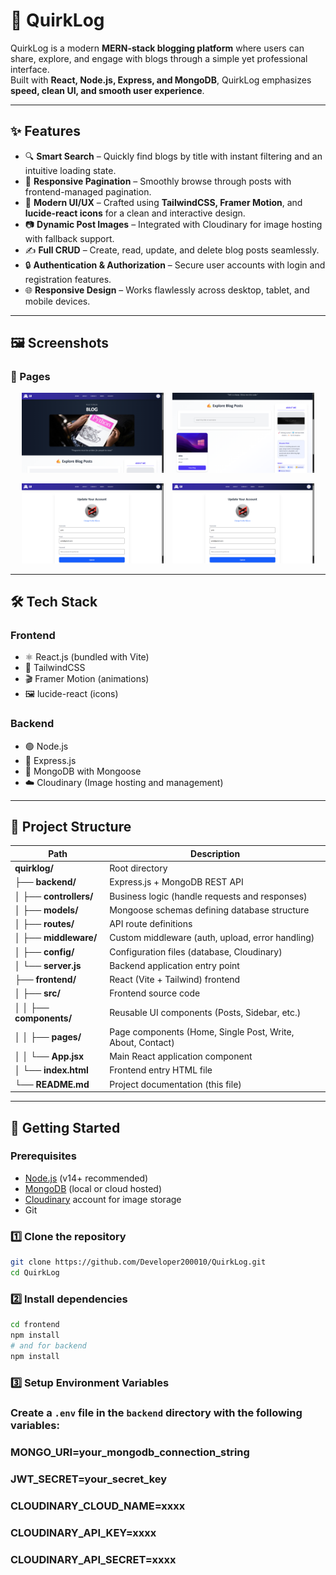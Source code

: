 # 📝 QuirkLog

QuirkLog is a modern **MERN-stack blogging platform** where users can share, explore, and engage with blogs through a simple yet professional interface.  
Built with **React, Node.js, Express, and MongoDB**, QuirkLog emphasizes **speed, clean UI, and smooth user experience**.

---

## ✨ Features

- 🔍 **Smart Search** – Quickly find blogs by title with instant filtering and an intuitive loading state.  
- 📑 **Responsive Pagination** – Smoothly browse through posts with frontend-managed pagination.  
- 🎨 **Modern UI/UX** – Crafted using **TailwindCSS, Framer Motion**, and **lucide-react icons** for a clean and interactive design.  
- 📷 **Dynamic Post Images** – Integrated with Cloudinary for image hosting with fallback support.  
- ✍️ **Full CRUD** – Create, read, update, and delete blog posts seamlessly.  
- 🔒 **Authentication & Authorization** – Secure user accounts with login and registration features.  
- 🌐 **Responsive Design** – Works flawlessly across desktop, tablet, and mobile devices.  

---

## 🖼️ Screenshots

### 🔹 Pages
<p align="center">
  <img src="./screen/home.png" alt="Light Mode" width="45%" style="margin-right:10px;">
  <img src="./screen/post.png" alt="Dark Mode" width="45%">
</p>

<p align="center">
  <img src="./screen/update.png" alt="Light Mode" width="45%" style="margin-right:10px;">
  <img src="./screen/update.png" alt="Dark Mode" width="45%">
</p>


---

## 🛠️ Tech Stack

### Frontend
- ⚛️ React.js (bundled with Vite)  
- 🎨 TailwindCSS  
- 🎬 Framer Motion (animations)  
- 🖼️ lucide-react (icons)  

### Backend
- 🟢 Node.js  
- 🚀 Express.js  
- 🍃 MongoDB with Mongoose  
- ☁️ Cloudinary (Image hosting and management)  

---

## 📂 Project Structure

| Path                   | Description                                              |
|------------------------|----------------------------------------------------------|
| **quirklog/**          | Root directory                                           |
| ├── **backend/**       | Express.js + MongoDB REST API                            |
| │   ├── **controllers/**| Business logic (handle requests and responses)          |
| │   ├── **models/**    | Mongoose schemas defining database structure            |
| │   ├── **routes/**    | API route definitions                                    |
| │   ├── **middleware/**| Custom middleware (auth, upload, error handling)         |
| │   ├── **config/**    | Configuration files (database, Cloudinary)               |
| │   └── **server.js**  | Backend application entry point                           |
| ├── **frontend/**      | React (Vite + Tailwind) frontend                          |
| │   ├── **src/**       | Frontend source code                                      |
| │   │   ├── **components/**| Reusable UI components (Posts, Sidebar, etc.)         |
| │   │   ├── **pages/** | Page components (Home, Single Post, Write, About, Contact) |
| │   │   └── **App.jsx**| Main React application component                          |
| │   └── **index.html** | Frontend entry HTML file                                  |
| └── **README.md**      | Project documentation (this file)                        |

---

## 🚀 Getting Started

### Prerequisites

- [Node.js](https://nodejs.org/) (v14+ recommended)  
- [MongoDB](https://www.mongodb.com/) (local or cloud hosted)  
- [Cloudinary](https://cloudinary.com/) account for image storage  
- Git  

### 1️⃣ Clone the repository
```bash
git clone https://github.com/Developer200010/QuirkLog.git
cd QuirkLog
```

### 2️⃣ Install dependencies
```bash
cd frontend
npm install
# and for backend
npm install
```

### 3️⃣ Setup Environment Variables

### Create a `.env` file in the `backend` directory with the following variables:
### MONGO_URI=your_mongodb_connection_string
### JWT_SECRET=your_secret_key
### CLOUDINARY_CLOUD_NAME=xxxx
### CLOUDINARY_API_KEY=xxxx
### CLOUDINARY_API_SECRET=xxxx

